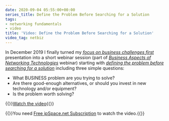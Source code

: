 ```yaml
---
date: 2020-09-04 05:55:00+00:00
series_title: Define the Problem Before Searching for a Solution
tags:
- networking fundamentals
- video
title: 'Video: Define the Problem Before Searching for a Solution'
video_tag: netbiz
---
```

In December 2019 I finally turned my _[focus on business challenges first](https://blog.ipspace.net/2013/12/focus-on-your-business-not-fancy.html)_ presentation into a short webinar session (part of _[Business Aspects of Networking Technologies](https://www.ipspace.net/Business_Aspects_of_Networking_Technologies)_ webinar) starting with _[defining the problem before searching for a solution](https://my.ipspace.net/bin/get/NetBiz/BF1%20-%20Define%20the%20Problem%20Before%20Searching%20for%20a%20Solution.mp4?doccode=NetBiz)_ including three simple questions:

* What BUSINESS problem are you trying to solve?
* Are there good-enough alternatives, or should you invest in new technology and/or equipment?
* Is the problem worth solving?

{{<jump>}}[Watch the video](https://my.ipspace.net/bin/get/NetBiz/BF1%20-%20Define%20the%20Problem%20Before%20Searching%20for%20a%20Solution.mp4?doccode=NetBiz){{</jump>}}

{{<note free>}}You need [Free ipSpace.net Subscription](https://www.ipspace.net/Subscription/Free) to watch the video.{{</note>}}
